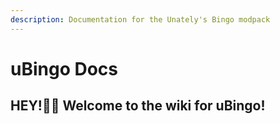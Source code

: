 ```yaml
---
description: Documentation for the Unately's Bingo modpack
---
```


# uBingo Docs

## HEY!👋🏻 Welcome to the wiki for uBingo!&#x20;
